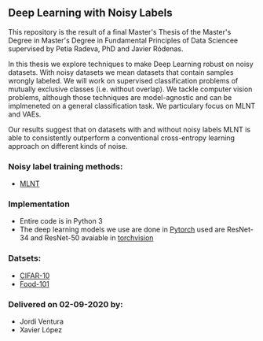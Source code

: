 ## Deep Learning with Noisy Labels
This repository is the result of a final Master's Thesis of the Master's Degree in Master's Degree in Fundamental Principles of Data Sciencee supervised by Petia Radeva, PhD and Javier Ródenas. 

In this thesis we explore techniques to make Deep Learning robust on noisy datasets. With noisy datasets we mean datasets that contain samples wrongly labeled. We will work on  supervised classification problems of mutually exclusive classes (i.e. without overlap). We tackle computer vision problems, although those techniques are model-agnostic and can be implmeneted on a general classification task.
We particulary focus on MLNT and VAEs.

Our results suggest that on datasets with and without noisy labels MLNT is able to consistently outperform a conventional cross-entropy learning approach on different kinds of noise.


### Noisy label training methods:
* [MLNT](https://github.com/LiJunnan1992/MLNT)

### Implementation
* Entire code is in Python 3
* The deep learning models we use are done in [Pytorch](https://pytorch.org/) used are ResNet-34 and ResNet-50 avaiable in [torchvision](https://github.com/pytorch/vision/blob/master/torchvision/models/resnet.py)

### Datsets:
* [CIFAR-10](https://www.cs.toronto.edu/~kriz/cifar.html)
* [Food-101](https://www.kaggle.com/dansbecker/food-101/home)

### Delivered on 02-09-2020 by:
* Jordi Ventura
* Xavier López
